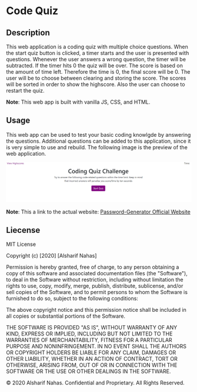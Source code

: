 # Code Quiz

## Description

This web application is a coding quiz with multiple choice questions. When the start quiz button is clicked, a timer starts and the user is presented with questions. Whenever the user answers a wrong question, the timer will be subtracted. If the timer hits 0 the quiz will be over. The score is based on the amount of time left. Therefore the time is 0, the final score will be 0. The user will be to choose between clearing and storing the score. The scores will be sorted in order to show the highscore. Also the user can choose to restart the quiz.

**Note**: This web app is built with vanilla JS, CSS, and HTML.

## Usage

This web app can be used to test your basic coding knowlgde by answering the questions. Additional questions can be added to this application, since it is very simple to use and rebuild. The following image is the preview of the web application.

![Code Quiz Preview](Assets/Images/screen-shot1.PNG)

**Note**: This a link to the actual website: [Password-Generator Official Website](https://alsharifnahas.github.io/Password-Generator/.)

## Liecense

MIT License

Copyright (c) [2020] [Alsharif Nahas]

Permission is hereby granted, free of charge, to any person obtaining a copy
of this software and associated documentation files (the "Software"), to deal
in the Software without restriction, including without limitation the rights
to use, copy, modify, merge, publish, distribute, sublicense, and/or sell
copies of the Software, and to permit persons to whom the Software is
furnished to do so, subject to the following conditions:

The above copyright notice and this permission notice shall be included in all
copies or substantial portions of the Software.

THE SOFTWARE IS PROVIDED "AS IS", WITHOUT WARRANTY OF ANY KIND, EXPRESS OR
IMPLIED, INCLUDING BUT NOT LIMITED TO THE WARRANTIES OF MERCHANTABILITY,
FITNESS FOR A PARTICULAR PURPOSE AND NONINFRINGEMENT. IN NO EVENT SHALL THE
AUTHORS OR COPYRIGHT HOLDERS BE LIABLE FOR ANY CLAIM, DAMAGES OR OTHER
LIABILITY, WHETHER IN AN ACTION OF CONTRACT, TORT OR OTHERWISE, ARISING FROM,
OUT OF OR IN CONNECTION WITH THE SOFTWARE OR THE USE OR OTHER DEALINGS IN THE
SOFTWARE.

© 2020 Alsharif Nahas. Confidential and Proprietary. All Rights Reserved.
